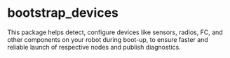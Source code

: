 # bootstrap_devices
This package helps detect, configure devices like sensors, radios, FC, and other components on your robot during boot-up, to ensure faster and reliable launch of respective nodes and publish diagnostics.
